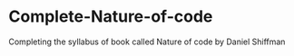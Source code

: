 # Complete-Nature-of-code

Completing the syllabus of book called Nature of code by Daniel Shiffman
